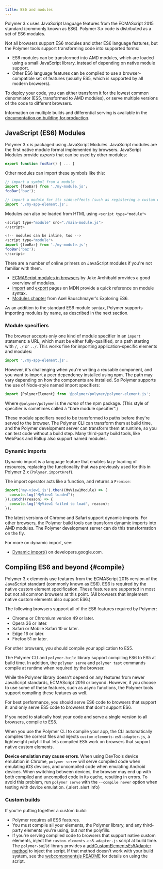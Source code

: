 ```yaml
---
title: ES6 and modules
---
```


<!--toc -->

Polymer 3.x uses JavaScript language features from the ECMAScript 2015 standard 
(commonly known as ES6). Polymer 3.x code is distributed as a set of ES6 modules.

Not all browsers support ES6 modules and other ES6 language features, but the Polymer
tools support transforming code into supported forms:

*   ES6 modules can be transformed into AMD modules, which are loaded using a small 
    JavaScript library, instead of depending on native module support. 
*   Other ES6 language features can be compiled to use a browser-compatible set of
    features (usually ES5, which is supported by all modern browsers). 

To deploy your code, you can either transform it for the lowest common denomniator (ES5,
transformed to AMD modules), or serve multiple versions of the code to different browsers.

Information on multiple builds and differential serving is available in the
[documentation on building for production](/{{{polymer_version_dir}}}/toolbox/build-for-production).

## JavaScript (ES6) Modules

Polymer 3.x is packaged using JavaScript Modules. JavaScript modules are the first native module
format implemented by browsers. JavaScript Modules provide _exports_ that can be used by other modules:

```js
export function fooBar() { ... }
```

Other modules can import these symbols like this:

```js
// import a symbol from a module
import {fooBar} from './my-module.js';
fooBar('baz');

// import a module for its side-effects (such as registering a custom element)
import './my-app-element.js';
```
Modules can also be loaded from HTML using `<script type="module">`

```js
<script type="module" src="./main-module.js">
</script>

<!-- modules can be inline, too -->
<script type="module">
import {fooBar} from './my-module.js';
fooBar('baz');
</script>
```

There are a number of online primers on JavaScript modules if you're not familiar with them. 

*   [ECMAScript modules in browsers](https://jakearchibald.com/2017/es-modules-in-browsers/) by Jake Archibald provides a
    good overview of modules.
*   [import](https://developer.mozilla.org/en-US/docs/Web/JavaScript/Reference/Statements/import) and 
    [export](https://developer.mozilla.org/en-US/docs/Web/JavaScript/Reference/Statements/export) pages on MDN 
    provide a quick reference on module syntax.
*   [Modules chapter](http://exploringjs.com/es6/ch_modules.html) from Axel Rauschmayer's Exploring ES6.

As an addition to the standard ES6 module syntax, Polymer supports importing modules by name, as described
in the next section.

### Module specifiers

The browser accepts only one kind of module specifier in an `import` statement: a URL, which must
be either fully-qualified, or a path starting with `/`, `./` or `../`. This works fine for importing 
application-specific elements and modules:

```js
import './my-app-element.js';
```

However, it's challenging when you're writing a reusable component, and you want to import a peer dependency 
installed using npm. The path may vary depending on how the components are installed. So Polymer supports 
the use of Node-style named import specifiers:

```js
import {PolymerElement} from '@polymer/polymer/polymer-element.js';
```

Where `@polymer/polymer` is the _name_ of the npm package. (This style of specifier is sometimes called a 
"bare module specifier".)

These module specifiers need to be transformed to paths before they're served to the browser. The Polymer CLI can transform 
them at build time, and the Polymer development server can transform them at runtime, so you can test code without a build step.
Many third-party build tools, like WebPack and Rollup also support named modules.

### Dynamic imports

Dynamic import is a language feature that enables lazy-loading of resources, replacing the functionality 
that was previously used for this in Polymer 2.x (`Polymer.importHref`). 

The import operator acts like a function, and returns a `Promise`:

```js
import('my-view1.js').then((MyView1Module) => {
  console.log("MyView1 loaded");
}).catch((reason) => {
  console.log("MyView1 failed to load", reason);
});
```

The latest versions of Chrome and Safari support dynamic imports. For other browsers, the Polymer build tools can transform
dynamic imports into AMD modules. The Polymer development server can do this transformation on the fly.

For more on dynamic import, see:

*   [Dynamic import()](https://developers.google.com/web/updates/2017/11/dynamic-import) on developers.google.com.


## Compiling ES6 and beyond {#compile}

Polymer 3.x elements use features from the ECMAScript 2015 version 
of the JavaScript standard (commonly known as ES6). ES6 is required by the native
custom element specification. These features are supported in most but not all common browsers 
at this point. (All browsers that implement native custom elements also support ES6.)

The following browsers support all of the ES6 features required by Polymer:

-   Chrome or Chromium version 49 or later.
-   Opera 36 or later.
-   Safari or Mobile Safari 10 or later.
-   Edge 16 or later.
-   Firefox 51 or later.

For other browsers, you should compile your application to ES5. 

The Polymer CLI and `polymer-build` library support compiling ES6 to ES5 at build time. In
addition, the `polymer serve` and `polymer test` commands compile at runtime when required by the
browser. 

While the Polymer library doesn't depend on any features from newer JavaScript standards, 
ECMAScript 2016 or beyond. However, if you choose to use some of these features, such as 
async functions, the Polymer tools support compiling these features as well.

For best performance, you should serve ES6 code to browsers that support it, and only serve ES5
code to browsers that don't support ES6. 

If you need to statically host your code and serve a single version to all browsers, compile
to ES5.

When you use the Polymer CLI to compile your app, the CLI automatically compiles the correct files
and injects `custom-elements-es5-adapter.js`, a  lightweight polyfill that lets compiled ES5 work
on browsers that support native custom elements.

**Device emulation may cause errors**. When using DevTools device emulation in Chrome,
`polymer serve` will serve compiled code when emulating iOS devices, and uncompiled code when
emulating Android devices. When switching between devices, the browser may end up with both
compiled and uncompiled code in its cache, resulting in errors. To avoid this problem, run
`polymer serve` with the `--compile never` option when testing with device emulation.
{.alert .alert info}

### Custom builds

If you're putting together a custom build:

-   Polymer requires all ES6 features.
-   You must compile all your elements, the Polymer library, and any third-party elements you're
    using, but _not_ the polyfills.
-   If you're serving compiled code to browsers that support native custom elements, inject the
    `custom-elements-es5-adapter.js` script at build time. The `polymer-build` library provides a
    [addCustomElementsEs5Adapter method](https://github.com/Polymer/polymer-build#custom-elements-es5-adapter)
    to inject the script. If that method doesn't work with your build system, see the
    [webcomponentsjs README](https://github.com/webcomponents/webcomponentsjs#custom-elements-es5-adapterjs)
    for details on using the script.



